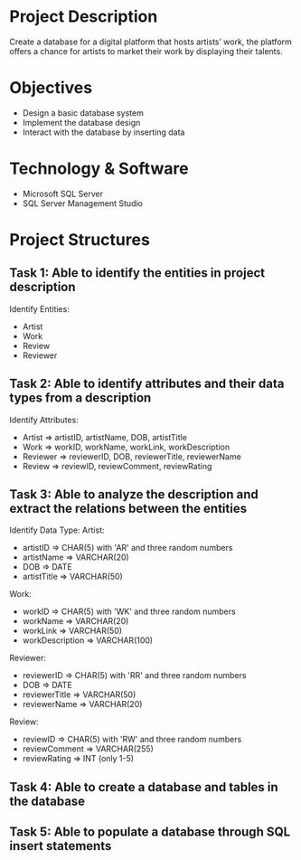 # Project Description
Create a database for a digital platform that hosts artists’ work, the platform offers a chance for artists to market their work by displaying their talents. 

# Objectives
- Design a basic database system
- Implement the database design
- Interact with the database by inserting data

# Technology & Software
- Microsoft SQL Server
- SQL Server Management Studio

# Project Structures
## Task 1: Able to identify the entities in project description
Identify Entities:
 - Artist
 - Work
 - Review
 - Reviewer
 
 
## Task 2: Able to identify attributes and their data types from a description
Identify Attributes:
 * Artist => artistID, artistName, DOB, artistTitle
 * Work => workID, workName, workLink, workDescription
 * Reviewer => reviewerID, DOB, reviewerTitle, reviewerName
 * Review => reviewID, reviewComment, reviewRating
 
## Task 3: Able to analyze the description and extract the relations between the entities
Identify Data Type:
Artist:
 *  artistID => CHAR(5) with 'AR' and three random numbers 
 *  artistName => VARCHAR(20) 
 *  DOB => DATE 
 *  artistTitle => VARCHAR(50)
 
 
Work:
 *  workID => CHAR(5) with 'WK' and three random numbers
 *  workName => VARCHAR(20)
 *  workLink => VARCHAR(50)
 *  workDescription => VARCHAR(100)
 
 
Reviewer:
 *  reviewerID => CHAR(5) with 'RR' and three random numbers 
 *  DOB => DATE 
 *  reviewerTitle => VARCHAR(50)
 *  reviewerName => VARCHAR(20)
 
 
Review:
 *  reviewID => CHAR(5) with 'RW' and three random numbers 
 *  reviewComment => VARCHAR(255)
 *  reviewRating => INT (only 1-5) 
 
## Task 4: Able to create a database and tables in the database

## Task 5: Able to populate a database through SQL insert statements 
